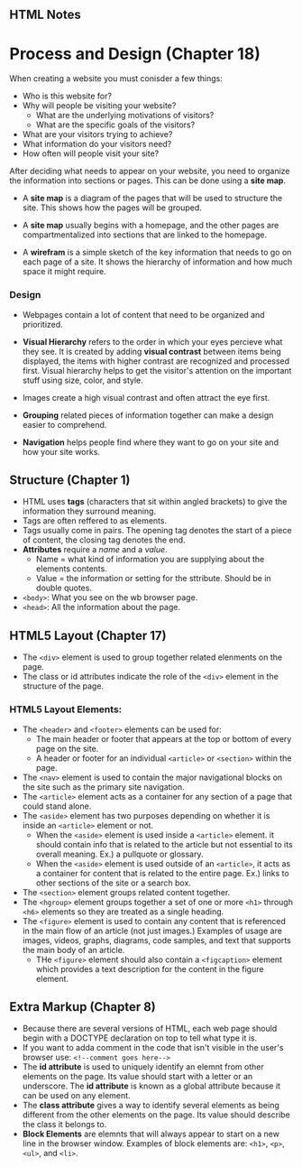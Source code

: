 ## HTML Notes

# Process and Design (Chapter 18)

When creating a website you must conisder a few things:
* Who is this website for?
* Why will people be visiting your website?
    * What are the underlying motivations of visitors?
    * What are the specific goals of the visitors?
* What are your visitors trying to achieve?
* What information do your visitors need?
* How often will people visit your site?

After deciding what needs to appear on your website, you need to organize the information into sections or pages. This can be done using a **site map**.

* A **site map** is a diagram of the pages that will be used to structure the site. This shows how the pages will be grouped. 
* A **site map** usually begins with a homepage, and the other pages are compartmentalized into sections that are linked to the homepage.

* A **wirefram** is a simple sketch of the key information that needs to go on each page of a site. It shows the hierarchy of information and how much space it might require.

### Design

* Webpages contain a lot of content that need to be organized and prioritized.

* **Visual Hierarchy** refers to the order in which your eyes percieve what they see. It is created by adding **visual contrast** between items being displayed, the items with higher contrast are recognized and processed first. Visual hierarchy helps to get the visitor's attention on the important stuff using size, color, and style.
* Images create a high visual contrast and often attract the eye first.

* **Grouping** related pieces of information together can make a design easier to comprehend.

* **Navigation** helps people find where they want to go on your site and how your site works.

## Structure (Chapter 1)

* HTML uses **tags** (characters that sit within angled brackets) to give the information they surround meaning.
* Tags are often reffered to as elements.
* Tags usually come in pairs. The opening tag denotes the start of a piece of content, the closing tag denotes the end. 
* **Attributes** require a 
*name* and a *value*.
    * Name = what kind of information you are supplying about the elements contents.
    * Value = the information or setting for the sttribute. Should be in double quotes.
* `<body>`: What you see on the wb browser page.
* `<head>`: All the information about the page.

## HTML5 Layout (Chapter 17)

* The `<div>` element is used to group together related elenments on the page.
* The class or id attributes indicate the role of the `<div>` element in the structure of the page.

### HTML5 Layout Elements:

* The `<header>` and `<footer>` elements can be used for:
    * The main header or footer that appears at the top or bottom of every page on the site.
    * A header or footer for an individual `<article>` or `<section>` within the page.
* The `<nav>` element is used to contain the major navigational blocks on the site such as the primary site navigation. 
* The `<article>` element acts as a container for any section of a page that could stand alone.
* The `<aside>` element has two purposes depending on whether it is inside an `<article>` element or not.
    * When the `<aside>` element is used inside a `<article>` element. it should contain info that is related to the article but not essential to its overall meaning. Ex.) a pullquote or glossary.
    * When the `<aside>` element is used outside of an `<article>`, it acts as a container for content that is related to the entire page. Ex.) links to other sections of the site or a search box.
* The `<section>` element groups related content together.
* The `<hgroup>` element groups together a set of one or more `<h1>` through `<h6>` elements so they are treated as a single heading.
* The `<figure>` element is used to contain any content that is referenced in the main flow of an article (not just images.) Examples of usage are images, videos, graphs, diagrams, code samples, and text that supports the main body of an article.
    * THe `<figure>` element should also contain a `<figcaption>` element which provides a text description for the content in the figure element.

## Extra Markup (Chapter 8)

* Because there are several versions of HTML, each web page should begin with a DOCTYPE declaration on top to tell what type it is.
* If you want to adda comment in the code that isn't visible in the user's browser use: `<!--comment goes here-->`
* The **id attribute** is used to uniquely identify an elemnt from other elements on the page. Its value should start with a letter or an underscore. The **id attribute** is known as a global attribute because it can be used on any element.
* The **class attribute** gives a way to identify several elements as being different from the other elements on the page. Its value should describe the class it belongs to.
* **Block Elements** are elemnts that will always appear to start on a new line in the browser window. Examples of block elements are: `<h1>`, `<p>`,`<ul>`, and `<li>`.